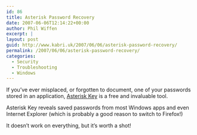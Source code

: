 ```yaml
---
id: 86
title: Asterisk Password Recovery
date: 2007-06-06T12:14:22+00:00
author: Phil Wiffen
excerpt: |
layout: post
guid: http://www.kabri.uk/2007/06/06/asterisk-password-recovery/
permalink: /2007/06/06/asterisk-password-recovery/
categories:
  - Security
  - Troubleshooting
  - Windows
---
```

If you&#8217;ve ever misplaced, or forgotten to document, one of your passwords stored in an application, [Asterisk Key](http://www.lostpassword.com/asterisk.htm) is a free and invaluable tool.

Asterisk Key reveals saved passwords from most Windows apps and even Internet Explorer (which is probably a good reason to switch to Firefox!)

It doesn&#8217;t work on everything, but it&#8217;s worth a shot!